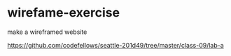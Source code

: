 # wirefame-exercise

make a wireframed website

https://github.com/codefellows/seattle-201d49/tree/master/class-09/lab-a